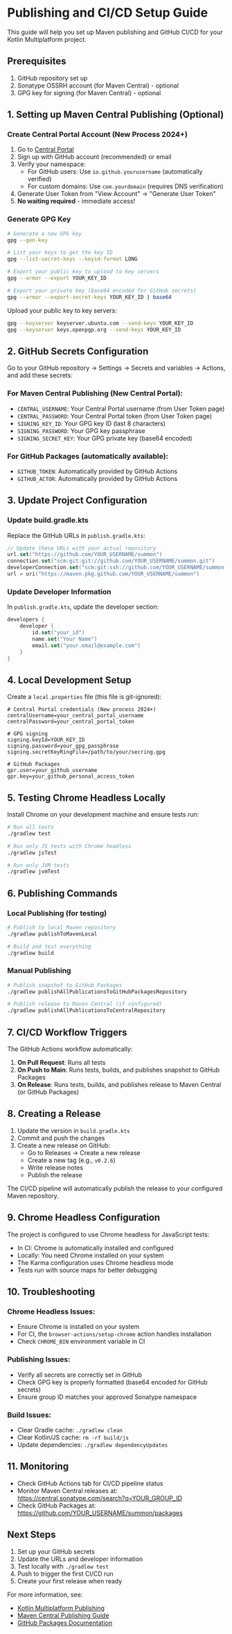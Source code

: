 # Publishing and CI/CD Setup Guide

This guide will help you set up Maven publishing and GitHub CI/CD for your Kotlin Multiplatform project.

## Prerequisites

1. GitHub repository set up
2. Sonatype OSSRH account (for Maven Central) - optional
3. GPG key for signing (for Maven Central) - optional

## 1. Setting up Maven Central Publishing (Optional)

### Create Central Portal Account (New Process 2024+)

1. Go to [Central Portal](https://central.sonatype.org/register/central-portal/)
2. Sign up with GitHub account (recommended) or email
3. Verify your namespace:
   - For GitHub users: Use `io.github.yourusername` (automatically verified)
   - For custom domains: Use `com.yourdomain` (requires DNS verification)
4. Generate User Token from "View Account" → "Generate User Token"
5. **No waiting required** - immediate access!

### Generate GPG Key

```bash
# Generate a new GPG key
gpg --gen-key

# List your keys to get the key ID
gpg --list-secret-keys --keyid-format LONG

# Export your public key to upload to key servers
gpg --armor --export YOUR_KEY_ID

# Export your private key (base64 encoded for GitHub secrets)
gpg --armor --export-secret-keys YOUR_KEY_ID | base64
```

Upload your public key to key servers:
```bash
gpg --keyserver keyserver.ubuntu.com --send-keys YOUR_KEY_ID
gpg --keyserver keys.openpgp.org --send-keys YOUR_KEY_ID
```

## 2. GitHub Secrets Configuration

Go to your GitHub repository → Settings → Secrets and variables → Actions, and add these secrets:

### For Maven Central Publishing (New Central Portal):
- `CENTRAL_USERNAME`: Your Central Portal username (from User Token page)
- `CENTRAL_PASSWORD`: Your Central Portal token (from User Token page)
- `SIGNING_KEY_ID`: Your GPG key ID (last 8 characters)
- `SIGNING_PASSWORD`: Your GPG key passphrase
- `SIGNING_SECRET_KEY`: Your GPG private key (base64 encoded)

### For GitHub Packages (automatically available):
- `GITHUB_TOKEN`: Automatically provided by GitHub Actions
- `GITHUB_ACTOR`: Automatically provided by GitHub Actions

## 3. Update Project Configuration

### Update build.gradle.kts

Replace the GitHub URLs in `publish.gradle.kts`:
```kotlin
// Update these URLs with your actual repository
url.set("https://github.com/YOUR_USERNAME/summon")
connection.set("scm:git:git://github.com/YOUR_USERNAME/summon.git")
developerConnection.set("scm:git:ssh://github.com/YOUR_USERNAME/summon.git")
url = uri("https://maven.pkg.github.com/YOUR_USERNAME/summon")
```

### Update Developer Information

In `publish.gradle.kts`, update the developer section:
```kotlin
developers {
    developer {
        id.set("your_id")
        name.set("Your Name")
        email.set("your.email@example.com")
    }
}
```

## 4. Local Development Setup

Create a `local.properties` file (this file is git-ignored):

```properties
# Central Portal credentials (New process 2024+)
centralUsername=your_central_portal_username
centralPassword=your_central_portal_token

# GPG signing
signing.keyId=YOUR_KEY_ID
signing.password=your_gpg_passphrase
signing.secretKeyRingFile=/path/to/your/secring.gpg

# GitHub Packages
gpr.user=your_github_username
gpr.key=your_github_personal_access_token
```

## 5. Testing Chrome Headless Locally

Install Chrome on your development machine and ensure tests run:

```bash
# Run all tests
./gradlew test

# Run only JS tests with Chrome headless
./gradlew jsTest

# Run only JVM tests
./gradlew jvmTest
```

## 6. Publishing Commands

### Local Publishing (for testing)
```bash
# Publish to local Maven repository
./gradlew publishToMavenLocal

# Build and test everything
./gradlew build
```

### Manual Publishing
```bash
# Publish snapshot to GitHub Packages
./gradlew publishAllPublicationsToGitHubPackagesRepository

# Publish release to Maven Central (if configured)
./gradlew publishAllPublicationsToCentralRepository
```

## 7. CI/CD Workflow Triggers

The GitHub Actions workflow automatically:

1. **On Pull Request**: Runs all tests
2. **On Push to Main**: Runs tests, builds, and publishes snapshot to GitHub Packages
3. **On Release**: Runs tests, builds, and publishes release to Maven Central (or GitHub Packages)

## 8. Creating a Release

1. Update the version in `build.gradle.kts`
2. Commit and push the changes
3. Create a new release on GitHub:
   - Go to Releases → Create a new release
   - Create a new tag (e.g., `v0.2.6`)
   - Write release notes
   - Publish the release

The CI/CD pipeline will automatically publish the release to your configured Maven repository.

## 9. Chrome Headless Configuration

The project is configured to use Chrome headless for JavaScript tests:

- In CI: Chrome is automatically installed and configured
- Locally: You need Chrome installed on your system
- The Karma configuration uses Chrome headless mode
- Tests run with source maps for better debugging

## 10. Troubleshooting

### Chrome Headless Issues:
- Ensure Chrome is installed on your system
- For CI, the `browser-actions/setup-chrome` action handles installation
- Check `CHROME_BIN` environment variable in CI

### Publishing Issues:
- Verify all secrets are correctly set in GitHub
- Check GPG key is properly formatted (base64 encoded for GitHub secrets)
- Ensure group ID matches your approved Sonatype namespace

### Build Issues:
- Clear Gradle cache: `./gradlew clean`
- Clear Kotlin/JS cache: `rm -rf build/js`
- Update dependencies: `./gradlew dependencyUpdates`

## 11. Monitoring

- Check GitHub Actions tab for CI/CD pipeline status
- Monitor Maven Central releases at: https://central.sonatype.com/search?q=YOUR_GROUP_ID
- Check GitHub Packages at: https://github.com/YOUR_USERNAME/summon/packages

## Next Steps

1. Set up your GitHub secrets
2. Update the URLs and developer information
3. Test locally with `./gradlew test`
4. Push to trigger the first CI/CD run
5. Create your first release when ready

For more information, see:
- [Kotlin Multiplatform Publishing](https://kotlinlang.org/docs/multiplatform-library.html)
- [Maven Central Publishing Guide](https://central.sonatype.org/publish/publish-guide/)
- [GitHub Packages Documentation](https://docs.github.com/en/packages)
